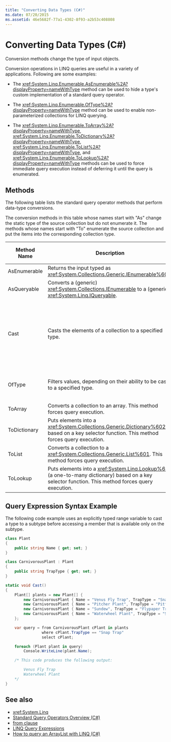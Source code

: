 ```yaml
---
title: "Converting Data Types (C#)"
ms.date: 07/20/2015
ms.assetid: 46e5682f-77a1-4302-8f93-a2b53c408808
---
```

# Converting Data Types (C#)
Conversion methods change the type of input objects.

 Conversion operations in LINQ queries are useful in a variety of applications. Following are some examples:

- The <xref:System.Linq.Enumerable.AsEnumerable%2A?displayProperty=nameWithType> method can be used to hide a type's custom implementation of a standard query operator.

- The <xref:System.Linq.Enumerable.OfType%2A?displayProperty=nameWithType> method can be used to enable non-parameterized collections for LINQ querying.

- The <xref:System.Linq.Enumerable.ToArray%2A?displayProperty=nameWithType>, <xref:System.Linq.Enumerable.ToDictionary%2A?displayProperty=nameWithType>, <xref:System.Linq.Enumerable.ToList%2A?displayProperty=nameWithType>, and <xref:System.Linq.Enumerable.ToLookup%2A?displayProperty=nameWithType> methods can be used to force immediate query execution instead of deferring it until the query is enumerated.

## Methods
 The following table lists the standard query operator methods that perform data-type conversions.

 The conversion methods in this table whose names start with "As" change the static type of the source collection but do not enumerate it. The methods whose names start with "To" enumerate the source collection and put the items into the corresponding collection type.

|Method Name|Description|C# Query Expression Syntax|More Information|
|-----------------|-----------------|---------------------------------|----------------------|
|AsEnumerable|Returns the input typed as <xref:System.Collections.Generic.IEnumerable%601>.|Not applicable.|<xref:System.Linq.Enumerable.AsEnumerable%2A?displayProperty=nameWithType>|
|AsQueryable|Converts a (generic) <xref:System.Collections.IEnumerable> to a (generic) <xref:System.Linq.IQueryable>.|Not applicable.|<xref:System.Linq.Queryable.AsQueryable%2A?displayProperty=nameWithType>|
|Cast|Casts the elements of a collection to a specified type.|Use an explicitly typed range variable. For example:<br /><br /> `from string str in words`|<xref:System.Linq.Enumerable.Cast%2A?displayProperty=nameWithType><br /><br /> <xref:System.Linq.Queryable.Cast%2A?displayProperty=nameWithType>|
|OfType|Filters values, depending on their ability to be cast to a specified type.|Not applicable.|<xref:System.Linq.Enumerable.OfType%2A?displayProperty=nameWithType><br /><br /> <xref:System.Linq.Queryable.OfType%2A?displayProperty=nameWithType>|
|ToArray|Converts a collection to an array. This method forces query execution.|Not applicable.|<xref:System.Linq.Enumerable.ToArray%2A?displayProperty=nameWithType>|
|ToDictionary|Puts elements into a <xref:System.Collections.Generic.Dictionary%602> based on a key selector function. This method forces query execution.|Not applicable.|<xref:System.Linq.Enumerable.ToDictionary%2A?displayProperty=nameWithType>|
|ToList|Converts a collection to a <xref:System.Collections.Generic.List%601>. This method forces query execution.|Not applicable.|<xref:System.Linq.Enumerable.ToList%2A?displayProperty=nameWithType>|
|ToLookup|Puts elements into a <xref:System.Linq.Lookup%602> (a one-to-many dictionary) based on a key selector function. This method forces query execution.|Not applicable.|<xref:System.Linq.Enumerable.ToLookup%2A?displayProperty=nameWithType>|

## Query Expression Syntax Example

The following code example uses an explicitly typed range variable to cast a type to a subtype before accessing a member that is available only on the subtype.

```csharp
class Plant
{
    public string Name { get; set; }
}

class CarnivorousPlant : Plant
{
    public string TrapType { get; set; }
}

static void Cast()
{
    Plant[] plants = new Plant[] {
        new CarnivorousPlant { Name = "Venus Fly Trap", TrapType = "Snap Trap" },
        new CarnivorousPlant { Name = "Pitcher Plant", TrapType = "Pitfall Trap" },
        new CarnivorousPlant { Name = "Sundew", TrapType = "Flypaper Trap" },
        new CarnivorousPlant { Name = "Waterwheel Plant", TrapType = "Snap Trap" }
    };

    var query = from CarnivorousPlant cPlant in plants
                where cPlant.TrapType == "Snap Trap"
                select cPlant;

    foreach (Plant plant in query)
        Console.WriteLine(plant.Name);

    /* This code produces the following output:

        Venus Fly Trap
        Waterwheel Plant
    */
}
```

## See also

- <xref:System.Linq>
- [Standard Query Operators Overview (C#)](./standard-query-operators-overview.md)
- [from clause](../../../language-reference/keywords/from-clause.md)
- [LINQ Query Expressions](../../../linq/index.md)
- [How to query an ArrayList with LINQ (C#)](./how-to-query-an-arraylist-with-linq.md)

